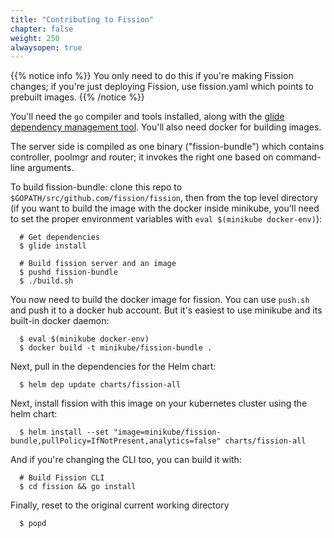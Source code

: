 ```yaml
---
title: "Contributing to Fission"
chapter: false
weight: 250
alwaysopen: true
---
```


{{% notice info %}}
You only need to do this if you're making Fission changes; if you're
just deploying Fission, use fission.yaml which points to prebuilt
images.
{{% /notice %}}

You'll need the `go` compiler and tools installed, along with the
[glide dependency management
tool](https://github.com/Masterminds/glide#install).  You'll also need
docker for building images.

The server side is compiled as one binary ("fission-bundle") which
contains controller, poolmgr and router; it invokes the right one
based on command-line arguments.

To build fission-bundle: clone this repo to
`$GOPATH/src/github.com/fission/fission`, then from the top level
directory (if you want to build the image with the docker inside
minikube, you'll need to set the proper environment variables with
`eval $(minikube docker-env)`):

```
  # Get dependencies
  $ glide install

  # Build fission server and an image
  $ pushd fission-bundle
  $ ./build.sh
```

You now need to build the docker image for fission. You can use
`push.sh` and push it to a docker hub account. But it's easiest to use
minikube and its built-in docker daemon:

```
  $ eval $(minikube docker-env)
  $ docker build -t minikube/fission-bundle .
```

Next, pull in the dependencies for the Helm chart:

```
  $ helm dep update charts/fission-all
```

Next, install fission with this image on your kubernetes cluster using the helm chart:

```
  $ helm install --set "image=minikube/fission-bundle,pullPolicy=IfNotPresent,analytics=false" charts/fission-all
```

And if you're changing the CLI too, you can build it with:

```
  # Build Fission CLI
  $ cd fission && go install
```

Finally, reset to the original current working directory

```
  $ popd
```

